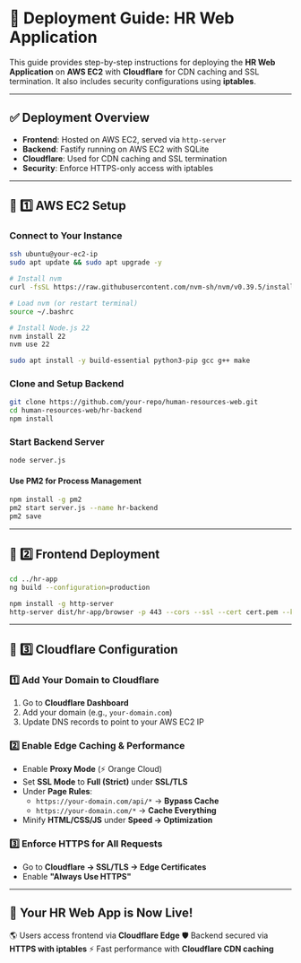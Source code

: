 # 🚀 Deployment Guide: HR Web Application

This guide provides step-by-step instructions for deploying the **HR Web Application** on **AWS EC2** with **Cloudflare** for CDN caching and SSL termination. It also includes security configurations using **iptables**.

---

## **✅ Deployment Overview**

- **Frontend**: Hosted on AWS EC2, served via `http-server`
- **Backend**: Fastify running on AWS EC2 with SQLite
- **Cloudflare**: Used for CDN caching and SSL termination
- **Security**: Enforce HTTPS-only access with iptables

---

## **🔹 1️⃣ AWS EC2 Setup**

### **Connect to Your Instance**

```sh
ssh ubuntu@your-ec2-ip
sudo apt update && sudo apt upgrade -y

# Install nvm
curl -fsSL https://raw.githubusercontent.com/nvm-sh/nvm/v0.39.5/install.sh | bash

# Load nvm (or restart terminal)
source ~/.bashrc

# Install Node.js 22
nvm install 22
nvm use 22

sudo apt install -y build-essential python3-pip gcc g++ make
```

### **Clone and Setup Backend**

```sh
git clone https://github.com/your-repo/human-resources-web.git
cd human-resources-web/hr-backend
npm install
```

### **Start Backend Server**

```sh
node server.js
```

#### **Use PM2 for Process Management**

```sh
npm install -g pm2
pm2 start server.js --name hr-backend
pm2 save
```

---

## **🔹 2️⃣ Frontend Deployment**

```sh
cd ../hr-app
ng build --configuration=production

npm install -g http-server
http-server dist/hr-app/browser -p 443 --cors --ssl --cert cert.pem --key key.pem
```

---

## **🔹 3️⃣ Cloudflare Configuration**

### **1️⃣ Add Your Domain to Cloudflare**

1. Go to **Cloudflare Dashboard**
2. Add your domain (e.g., `your-domain.com`)
3. Update DNS records to point to your AWS EC2 IP

### **2️⃣ Enable Edge Caching & Performance**

- Enable **Proxy Mode** (⚡ Orange Cloud)
- Set **SSL Mode** to **Full (Strict)** under **SSL/TLS**
- Under **Page Rules**:
  - `https://your-domain.com/api/*` → **Bypass Cache**
  - `https://your-domain.com/*` → **Cache Everything**
- Minify **HTML/CSS/JS** under **Speed → Optimization**

### **3️⃣ Enforce HTTPS for All Requests**

- Go to **Cloudflare → SSL/TLS → Edge Certificates**
- Enable **"Always Use HTTPS"**

---

## **🎉 Your HR Web App is Now Live!**

🌎 Users access frontend via **Cloudflare Edge**
🛡️ Backend secured via **HTTPS with iptables**
⚡ Fast performance with **Cloudflare CDN caching**

